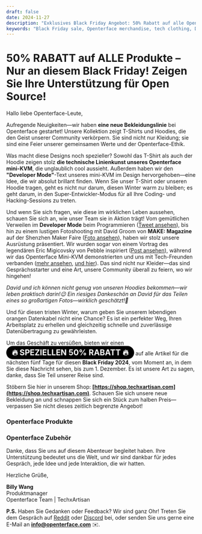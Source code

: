```yaml
---
draft: false
date: 2024-11-27
description: "Exklusives Black Friday Angebot: 50% Rabatt auf alle Openterface Produkte! Neue Tech-inspirierte Bekleidungslinie mit Mini-KVM Designs, Developer Mode T-Shirts, Hoodies und Premium Orange Datenkabel. Zeitlich begrenztes Angebot bis zum 1. Dezember."
keywords: "Black Friday sale, Openterface merchandise, tech clothing, Developer Mode hoodie, Mini-KVM design, tech apparel, orange data cable, tech fashion, open source merchandise, TechxArtisan shop, tech community, developer clothing, tech accessories, 50% discount, limited time offer"
---
```


# 50% RABATT auf ALLE Produkte – Nur an diesem Black Friday! Zeigen Sie Ihre Unterstützung für Open Source!

<style>
  .heartbeat-label {
    display: inline-block;
    background-color: #000000;
    color: white;
    font-size: 1.5em;
    font-weight: bold;
    padding: 5px 15px;
    border-radius: 25px;
    animation: heartbeat 1.6s infinite;
    text-align: center;
  }

  @keyframes heartbeat {
    0% { transform: scale(1); }
    30% { transform: scale(1.01); }
    60% { transform: scale(1); }
  }
</style>



Hallo liebe Openterface-Leute,

Aufregende Neuigkeiten—wir haben **eine neue Bekleidungslinie** bei Openterface gestartet! Unsere Kollektion zeigt T-Shirts und Hoodies, die den Geist unserer Community verkörpern. Sie sind nicht nur Kleidung; sie sind eine Feier unserer gemeinsamen Werte und der Openterface-Ethik.

Was macht diese Designs noch spezieller? Sowohl das T-Shirt als auch der Hoodie zeigen stolz **die technische Linienkunst unseres Openterface mini-KVM**, die unglaublich cool aussieht. Außerdem haben wir den **"Developer Mode"**-Text unseres mini-KVM im Design hervorgehoben—eine Idee, die wir absolut brillant finden. Wenn Sie unser T-Shirt oder unseren Hoodie tragen, geht es nicht nur darum, diesen Winter warm zu bleiben; es geht darum, in den Super-Entwickler-Modus für all Ihre Coding- und Hacking-Sessions zu treten.

Und wenn Sie sich fragen, wie diese im wirklichen Leben aussehen, schauen Sie sich an, wie unser Team sie in Aktion trägt! Vom gemütlichen Verweilen im **Developer Mode** beim Programmieren ([Tweet ansehen](https://x.com/TechxArtisan/status/1861611266705379346)), bis hin zu einem lustigen Fotoshooting mit David Groom von **MAKE: Magazine** auf der Shenzhen Maker Faire ([Foto ansehen](https://pbs.twimg.com/media/Gcp8E32agAAEnl-?format=jpg&name=large)), haben wir stolz unsere Ausrüstung präsentiert. Wir wurden sogar von einem Vortrag des legendären Eric Migicovsky von Pebble inspiriert ([Post ansehen](https://www.linkedin.com/posts/billy-wangrb_had-an-incredible-weekend-at-shenzhen-maker-activity-7264123680803233792-l7Mm?utm_source=share&utm_medium=member_desktop)), während wir das Openterface Mini-KVM demonstrierten und uns mit Tech-Freunden verbanden ([mehr ansehen](https://twitter.com/TechxArtisan/status/1858397377196965913), [und hier](https://twitter.com/TechxArtisan/status/1858400923325726750)). Das sind nicht nur Kleider—das sind Gesprächsstarter und eine Art, unsere Community überall zu feiern, wo wir hingehen!


*David und ich können nicht genug von unseren Hoodies bekommen—wir leben praktisch darin!😉 Ein riesiges Dankeschön an David für das Teilen eines so großartigen Fotos—wirklich geschätzt!🎉*

Und für diesen tristen Winter, warum geben Sie unserem lebendigen orangen Datenkabel nicht eine Chance? Es ist ein perfekter Weg, Ihren Arbeitsplatz zu erhellen und gleichzeitig schnelle und zuverlässige Datenübertragung zu gewährleisten.

Um das Geschäft zu versüßen, bieten wir einen <a href="https://shop.techxartisan.com" style="text-decoration: none;"><span class="heartbeat-label">🔥 SPEZIELLEN 50% RABATT 🔥</span></a> auf alle Artikel für die nächsten fünf Tage für diesen **Black Friday 2024**, vom Moment an, in dem Sie diese Nachricht sehen, bis zum 1. Dezember. Es ist unsere Art zu sagen, danke, dass Sie Teil unserer Reise sind.

Stöbern Sie hier in unserem Shop: **[https://shop.techxartisan.com](https://shop.techxartisan.com)**. Schauen Sie sich unsere neue Bekleidung an und schnappen Sie sich ein Stück zum halben Preis—verpassen Sie nicht dieses zeitlich begrenzte Angebot!

### Openterface Produkte


### Openterface Zubehör


Danke, dass Sie uns auf diesem Abenteuer begleitet haben. Ihre Unterstützung bedeutet uns die Welt, und wir sind dankbar für jedes Gespräch, jede Idee und jede Interaktion, die wir hatten.

Herzliche Grüße,

**Billy Wang**  
Produktmanager  
Openterface Team | TechxArtisan  

**P.S.** Haben Sie Gedanken oder Feedback? Wir sind ganz Ohr! Treten Sie dem Gespräch auf [Reddit](https://openterface.com/reddit) oder [Discord](https://openterface.com/discord) bei, oder senden Sie uns gerne eine E-Mail an **info@openterface.com** ✉️.
